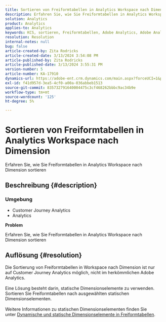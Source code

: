 ```yaml
---
title: Sortieren von Freiformtabellen in Analytics Workspace nach Dimension
description: Erfahren Sie, wie Sie Freiformtabellen in Analytics Workspace nach Dimension sortieren
solution: Analytics
product: Analytics
applies-to: Analytics
keywords: KCS, sortieren, Freiformtabellen, Adobe Analytics, Adobe Analytics Workspace, Dimension, Anleitung
resolution: Resolution
internal-notes: null
bug: false
article-created-by: Zita Rodricks
article-created-date: 3/13/2024 3:54:08 PM
article-published-by: Zita Rodricks
article-published-date: 3/13/2024 3:55:31 PM
version-number: 5
article-number: KA-17910
dynamics-url: https://adobe-ent.crm.dynamics.com/main.aspx?forceUCI=1&pagetype=entityrecord&etn=knowledgearticle&id=3bd143e9-51e1-ee11-904d-6045bd0065b6
exl-id: f41d957d-3ea5-4cf0-a00a-036abbeb1513
source-git-commit: 835732791640004475c3cf468262bbbc9ac34b9e
workflow-type: tm+mt
source-wordcount: '125'
ht-degree: 5%

---
```


# Sortieren von Freiformtabellen in Analytics Workspace nach Dimension


Erfahren Sie, wie Sie Freiformtabellen in Analytics Workspace nach Dimension sortieren

## Beschreibung {#description}


### <b>Umgebung</b>

- Customer Journey Analytics
- Analytics




<b>Problem</b>

Erfahren Sie, wie Sie Freiformtabellen in Analytics Workspace nach Dimension sortieren


## Auflösung {#resolution}

Die Sortierung von Freiformtabellen in Workspace nach Dimension ist nur auf Customer Journey Analytics möglich, nicht im herkömmlichen Adobe Analytics.<br> <br>Eine Lösung besteht darin, statische Dimensionselemente zu verwenden.  Sortieren Sie Freiformtabellen nach ausgewählten statischen Dimensionselementen.<br> <br>Weitere Informationen zu statischen Dimensionselementen finden Sie unter [Dynamische und statische Dimensionselemente in Freiformtabellen](https://experienceleague.adobe.com/docs/analytics/analyze/analysis-workspace/visualizations/freeform-table/column-row-settings/manual-vs-dynamic-rows.html?lang=en).
